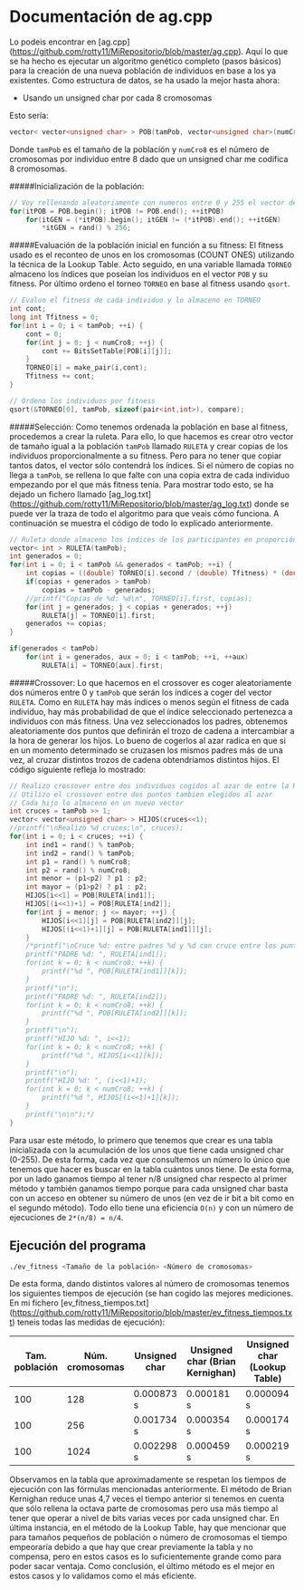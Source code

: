 Documentación de ag.cpp
=======================

Lo podeis encontrar en [ag.cpp] (https://github.com/rotty11/MiRepositorio/blob/master/ag.cpp). Aquí lo que se ha hecho es ejecutar un algoritmo genético completo (pasos básicos) para la creación de una nueva población de individuos en base a los ya existentes. Como estructura de datos, se ha usado la mejor hasta ahora:

  - Usando un unsigned char por cada 8 cromosomas

Esto sería:

```cpp
vector< vector<unsigned char> > POB(tamPob, vector<unsigned char>(numCro8));
```

Donde `tamPob` es el tamaño de la población y `numCro8` es el número de cromosomas por individuo entre 8 dado que un unsigned char me codifica 8 cromosomas.

#####Inicialización de la población:
```cpp
// Voy rellenando aleatoriamente con numeros entre 0 y 255 el vector de unsigned char
for(itPOB = POB.begin(); itPOB != POB.end(); ++itPOB)
	for(itGEN = (*itPOB).begin(); itGEN != (*itPOB).end(); ++itGEN)
		*itGEN = rand() % 256;
```

#####Evaluación de la población inicial en función a su fitness:
El fitness usado es el reconteo de unos en los cromosomas (COUNT ONES) utilizando la técnica de la Lookup Table. Acto seguido, en una variable llamada `TORNEO` almaceno los índices que poseían los individuos en el vector `POB` y su fitness. Por último ordeno el torneo `TORNEO` en base al fitness usando `qsort`.

```cpp
// Evaluo el fitness de cada individuo y lo almaceno en TORNEO
int cont;
long int Tfitness = 0;
for(int i = 0; i < tamPob; ++i) {
	cont = 0;
	for(int j = 0; j < numCro8; ++j) {
		cont += BitsSetTable[POB[i][j]];
	}
	TORNEO[i] = make_pair(i,cont);
	Tfitness += cont;
}

// Ordeno los individuos por fitness
qsort(&TORNEO[0], tamPob, sizeof(pair<int,int>), compare);
```

#####Selección:
Como tenemos ordenada la población en base al fitness, procedemos a crear la ruleta. Para ello, lo que hacemos es crear otro vector de tamaño igual a la población `tamPob` llamado `RULETA` y crear copias de los individuos proporcionalmente a su fitness. Pero para no tener que copiar tantos datos, el vector sólo contendrá los índices. Si el número de copias no llega a `tamPob`, se rellena lo que falte con una copia extra de cada individuo empezando por el que más fitness tenía. Para mostrar todo esto, se ha dejado un fichero llamado [ag_log.txt] (https://github.com/rotty11/MiRepositorio/blob/master/ag_log.txt) donde se puede ver la traza de todo el algoritmo para que veais cómo funciona. A continuación se muestra el código de todo lo explicado anteriormente.

```cpp
// Ruleta donde almaceno los índices de los participantes en proporción a su fitness
vector< int > RULETA(tamPob);
int generados = 0;
for(int i = 0; i < tamPob && generados < tamPob; ++i) {
	int copias = ((double) TORNEO[i].second / (double) Tfitness) * (double) tamPob;
	if(copias + generados > tamPob)
		copias = tamPob - generados;
	//printf("Copias de %d: %d\n", TORNEO[i].first, copias);
	for(int j = generados; j < copias + generados; ++j)
		RULETA[j] = TORNEO[i].first;
	generados += copias;
}

if(generados < tamPob)
	for(int i = generados, aux = 0; i < tamPob; ++i, ++aux)
		RULETA[i] = TORNEO[aux].first;
```

#####Crossover:
Lo que hacemos en el crossover es coger aleatoriamente dos números entre 0 y `tamPob` que serán los índices a coger del vector `RULETA`. Como en `RULETA` hay más índices o menos según el fitness de cada individuo, hay más probabilidad de que el índice seleccionado pertenezca a individuos con más fitness.
Una vez seleccionados los padres, obtenemos aleatoriamente dos puntos que definirán el trozo de cadena a intercambiar a la hora de generar los hijos. Lo bueno de cogerlos al azar radica en que si en un momento determinado se cruzasen los mismos padres más de una vez, al cruzar distintos trozos de cadena obtendríamos distintos hijos. El código siguiente refleja lo mostrado:
```cpp
// Realizo crossover entre dos individuos cogidos al azar de entre la RULETA
// Utilizo el crossover entre dos puntos tambien elegidos al azar
// Cada hijo lo almaceno en un nuevo vector
int cruces = tamPob >> 1;
vector< vector<unsigned char> > HIJOS(cruces<<1);
//printf("\nRealizo %d cruces:\n", cruces);
for(int i = 0; i < cruces; ++i) {
	int ind1 = rand() % tamPob;
	int ind2 = rand() % tamPob;
	int p1 = rand() % numCro8;
	int p2 = rand() % numCro8;
	int menor = (p1<p2) ? p1 : p2;
	int mayor = (p1>p2) ? p1 : p2;
	HIJOS[i<<1] = POB[RULETA[ind1]];
	HIJOS[(i<<1)+1] = POB[RULETA[ind2]];
	for(int j = menor; j <= mayor; ++j) {
		HIJOS[i<<1][j] = POB[RULETA[ind2]][j];
		HIJOS[(i<<1)+1][j] = POB[RULETA[ind1]][j];
	}
	/*printf("\nCruce %d: entre padres %d y %d con cruce entre los puntos %d y %d\n", i, RULETA[ind1], RULETA[ind2], menor, mayor);
	printf("PADRE %d: ", RULETA[ind1]);
	for(int k = 0; k < numCro8; ++k) {
		printf("%d ", POB[RULETA[ind1]][k]);
	}
	printf("\n");
	printf("PADRE %d: ", RULETA[ind2]);
	for(int k = 0; k < numCro8; ++k) {
		printf("%d ", POB[RULETA[ind2]][k]);
	}
	printf("\n");
	printf("HIJO %d: ", i<<1);
	for(int k = 0; k < numCro8; ++k) {
		printf("%d ", HIJOS[i<<1][k]);
	}
	printf("\n");
	printf("HIJO %d: ", (i<<1)+1);
	for(int k = 0; k < numCro8; ++k) {
		printf("%d ", HIJOS[(i<<1)+1][k]);
	}
	printf("\n\n");*/
}
```
Para usar este método, lo primero que tenemos que crear es una tabla inicializada con la acumulación de los unos que tiene cada unsigned char (0-255). De esta forma, cada vez que consultemos un número lo único que tenemos que hacer es buscar en la tabla cuántos unos tiene. De esta forma, por un lado ganamos tiempo al tener n/8 unsigned char respecto al primer método y también ganamos tiempo porque para cada unsigned char basta con un acceso en obtener su número de unos (en vez de ir bit a bit como en el segundo método). Todo ello tiene una eficiencia `O(n)` y con un número de ejecuciones de `2*(n/8) = n/4`.

Ejecución del programa
----------------------

  ```bash
  ./ev_fitness <Tamaño de la población> <Número de cromosomas>
  ```

De esta forma, dando distintos valores al número de cromosomas tenemos los siguientes tiempos de ejecución (se han cogido las mejores mediciones. En mi fichero [ev_fitness_tiempos.txt] (https://github.com/rotty11/MiRepositorio/blob/master/ev_fitness_tiempos.txt) teneis todas las medidas de ejecución):

 Tam. población | Núm. cromosomas | Unsigned char | Unsigned char (Brian Kernighan) | Unsigned char (Lookup Table)
----------------|-----------------|---------------|---------------------------------|-----------------------------
       100      |        128      |  0.000873 s   |            0.000181 s           |          0.000094 s
       100      |        256      |  0.001734 s   |            0.000354 s           |          0.000174 s
       100      |       1024      |  0.002298 s   |            0.000459 s           |          0.000219 s

Observamos en la tabla que aproximadamente se respetan los tiempos de ejecución con las fórmulas mencionadas anteriormente. El método de Brian Kernighan reduce unas 4,7 veces el tiempo anterior si tenemos en cuenta que sólo rellena la octava parte de cromosomas pero usa más tiempo al tener que operar a nivel de bits varias veces por cada unsigned char. En última instancia, en el método de la Lookup Table, hay que mencionar que para tamaños pequeños de población o número de cromosomas el tiempo empeoraría debido a que hay que crear previamente la tabla y no compensa, pero en estos casos es lo suficientemente grande como para poder sacar ventaja. Como conclusión, el último método es el mejor en estos casos y lo validamos como el más eficiente.
